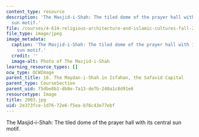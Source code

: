 ```yaml
---
content_type: resource
description: 'The Masjid-i-Shah: The tiled dome of the prayer hall with its central
  sun motif.'
file: /courses/4-614-religious-architecture-and-islamic-cultures-fall-2002/2e373fce1d7672e6f5eab76c43e77ebf_2003.jpg
file_type: image/jpeg
image_metadata:
  caption: 'The Masjid-i-Shah: The tiled dome of the prayer hall with its central
    sun motif.'
  credit: ''
  image-alt: Photo of The Masjid-i-Shah
learning_resource_types: []
ocw_type: OCWImage
parent_title: 18. The Maydan-i-Shah in Isfahan, the Safavid Capital
parent_type: CourseSection
parent_uid: f5dbe8b1-db8e-7a13-de7b-240a1c8d91e6
resourcetype: Image
title: 2003.jpg
uid: 2e373fce-1d76-72e6-f5ea-b76c43e77ebf
---
```

The Masjid-i-Shah: The tiled dome of the prayer hall with its central sun motif.

